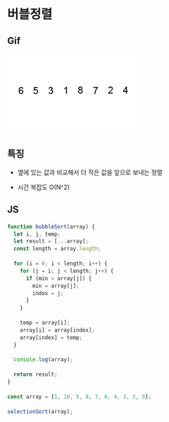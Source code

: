 # 버블정렬

## Gif
![merge](./img/bubbleSort.gif)
## 특징

- 옆에 있는 값과 비교해서 더 작은 값을 앞으로 보내는 정렬

- 시간 복잡도 O(N^2)

## JS
``` javascript
function bubbleSort(array) {
  let i, j, temp;
  let result = [...array];
  const length = array.length;

  for (i = 0; i < length; i++) {
    for (j = i; j < length; j++) {
      if (min > array[j]) {
        min = array[j];
        index = j;
      }
    }

    temp = array[i];
    array[i] = array[index];
    array[index] = temp;
  }

  console.log(array);

  return result;
}

const array = [1, 10, 5, 8, 7, 6, 4, 3, 2, 9];

selectionSort(array);
```